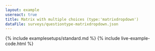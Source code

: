 ```yaml
---
layout: example
usereact: true
title: Matrix with multiple choices (type:'matrixdropdown')
dataFile: surveys/questiontype-matrixdropdown.json
---
```


{% include examplesetups/standard.md %}
{% include live-example-code.html %}
